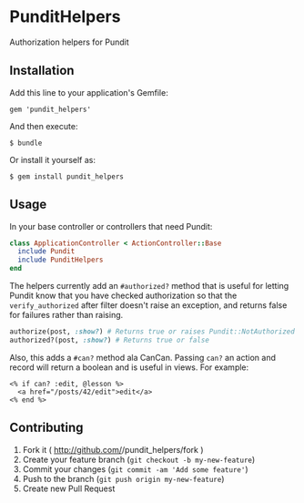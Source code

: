 # PunditHelpers

Authorization helpers for Pundit

## Installation

Add this line to your application's Gemfile:

    gem 'pundit_helpers'

And then execute:

    $ bundle

Or install it yourself as:

    $ gem install pundit_helpers

## Usage

In your base controller or controllers that need Pundit:

```ruby
class ApplicationController < ActionController::Base
  include Pundit
  include PunditHelpers
end
```

The helpers currently add an `#authorized?` method that is useful
for letting Pundit know that you have checked authorization so that the
`verify_authorized` after filter doesn't raise an exception, and returns
false for failures rather than raising.

```ruby
authorize(post, :show?) # Returns true or raises Pundit::NotAuthorized on failure
authorized?(post, :show?) # Returns true or false
```

Also, this adds a `#can?` method ala CanCan.  Passing `can?` an action and record
will return a boolean and is useful in views.  For example:

```eruby
<% if can? :edit, @lesson %>
  <a href="/posts/42/edit">edit</a>
<% end %>
```

## Contributing

1. Fork it ( http://github.com/<my-github-username>/pundit_helpers/fork )
2. Create your feature branch (`git checkout -b my-new-feature`)
3. Commit your changes (`git commit -am 'Add some feature'`)
4. Push to the branch (`git push origin my-new-feature`)
5. Create new Pull Request
